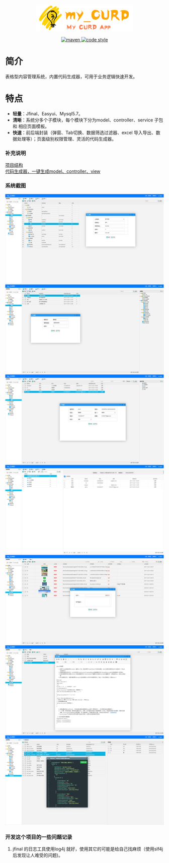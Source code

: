 <p align="center">
  <a href="https://github.com/qinyou/my_curd">
   <img alt="mycurd-Logo" src="./preview_img/gitlogo.png">
  </a>
</p>
<p align="center">
  <a href="http://search.maven.org/#search%7Cga%7C1%7Cg%3A%22com.baomidou%22%20AND%20a%3A%22mybatis-plus%22">
    <img alt="maven" src="https://img.shields.io/maven-central/v/com.baomidou/mybatis-plus.svg?style=flat-square">
  </a>

  <a href="https://www.apache.org/licenses/LICENSE-2.0">
    <img alt="code style" src="https://img.shields.io/badge/license-Apache%202-4EB1BA.svg?style=flat-square">
  </a>
</p>


# 简介
表格型内容管理系统，内置代码生成器，可用于业务逻辑快速开发。
# 特点
- **轻量**：Jfinal、Easyui、Mysql5.7。
- **清晰**：系统分多个子模块，每个模块下分为model、controller、service 子包 和 相应页面模板。
- **快速**：前后端封装（弹窗、Tab切换、数据筛选过滤器、excel 导入导出、数据处理等）；页面级别权限管理、灵活的代码生成器。

### 补充说明 
[项目结构](https://github.com/qinyou/my_curd/wiki/%E9%A1%B9%E7%9B%AE%E7%BB%93%E6%9E%84%E3%80%81%E4%BB%A3%E7%A0%81%E8%AF%B4%E6%98%8E)  
[代码生成器，一键生成model、controller、view](https://github.com/qinyou/my_curd/wiki/%E4%BB%A3%E7%A0%81%E7%94%9F%E6%88%90%E5%99%A8%E4%BD%BF%E7%94%A8%E6%96%B9%E6%B3%95)

### 系统截图
![github](preview_img/menu.png "菜单")
![github](preview_img/role.png "角色")
![github](preview_img/userrole.png "用户角色")
![github](preview_img/org.png "组织机构")
![github](preview_img/file.png "文件")
![github](preview_img/article.png "文章")
![github](preview_img/codegen.png "代码生成器，生成model、controller、view")

### 开发这个项目的一些问题记录 
1. jfinal 的日志工具使用log4j 就好，使用其它的可能是给自己找麻烦（使用slf4j后发现让人难受的问题)。 